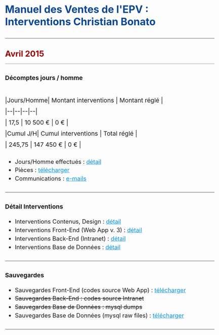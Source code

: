   
# Manuel des Ventes de l'EPV : Interventions Christian Bonato  
  
---  
  
##  **Avril 2015**   
  

### Décomptes jours / homme  
  

|Jours/Homme| Montant interventions | Montant réglé |  
|--|--|--|--|  
| 17,5 | 10 500 € | 0 € |  
|**Cumul J/H**|  **Cumul interventions**  |  **Total réglé**  |  
| 245,75 | 147 450 € | 0 € |  
  
  

 - Jours/Homme effectués : [détail](https://docs.google.com/spreadsheets/d/1xejaBeyp0Qze1J1-qdvz3udhxlNzOQRZ5z2WM3m5GsE/edit#gid=1297054198)  
 - Pièces : [télécharger](https://drive.google.com/file/d/1pV_FTh8Q8TH1CfP7Lcy65Tu5IARaNh4f/view?usp=sharing)  
 - Communications : [e-mails](http://ns367573.ovh.net/castle_intranet/utilities/emails_by_category/2015-04)  

---  
  

### Détail Interventions  
  

 - Interventions Contenus, Design : [détail](http://ns367573.ovh.net/castle_intranet/utilities/reorganiser/design/2015-04)    
 - Interventions Front-End  (Web App v. 3) : [détail](http://ns367573.ovh.net/castle_intranet/utilities/reorganiser/web_app_v3/2015-04)  
 - Interventions Back-End (Intranet) : [détail](http://ns367573.ovh.net/castle_intranet/utilities/reorganiser/intranet/2015-04)  
 - Interventions Base de Données : [détail](http://ns367573.ovh.net/castle_intranet/utilities/backend_counter_content/2015-04)  
  
---  

### Sauvegardes  
  
 - Sauvegardes Front-End (codes source Web App) : [télécharger](http://ns367573.ovh.net/castle_intranet/utilities/list_webapp_backups/web_app/2015-04)  
 - ~~Sauvegardes Back-End : codes source Intranet~~  
 - ~~Sauvegardes Base de Données : mysql dumps~~  
 - Sauvegardes Base de Données (mysql raw files) : [télécharger](http://ns367573.ovh.net/castle_intranet/utilities/list_webapp_backups/mysql_raws/2015-04)  
  
---  
  


<script src="https://code.jquery.com/jquery-3.2.1.min.js"></script>

<script>
  
  $(document).ready(function(){
  
$('a').attr('target','_blank');
  
// force PDF Files to open in new window
    $('a[href$=".pdf"]').attr('target', '_blank');
  });
  
</script>

<style>
body{
  font-size: 1.15rem;
  }
  
  .inner{
      max-width: 75vw;
  }
  
  thead, tr:nth-child(2){
      background: white;
      font-weight: initial !important;
  }
 

strong{
font-weight: normal !important;
}

tbody{
    font-weight: 700 !important;
    color:black;
}

 th {
    font-family: inherit;
    padding: 1rem;
    background: none;
    color: #373737;
    padding: 0.85rem;
    border: 1px solid #373737;
    font-weight: normal !important;
}

 
  h1 {
    margin-top: 3rem;
    font-size: 2rem;
    color: #0c4792;
}  

h2 {
    margin-top: 2rem;
    font-size: 1.6rem;
    padding-bottom: 1rem;
    background: none;
    border-bottom: 1px solid #999;
    color: #990000;
    font-weight: 700 !important;
} 

h2 > strong{
    font-weight: 700 !important;
}


h3 {
    margin-top: 2rem;
    font-size: 1.2rem;
} 

p{
  margin-top: 2.6rem;
  font-size:1.2rem;
  line-height: 2.2rem;
  }
  
 hr {
    height: initial;
    margin-bottom: 0.5rem;
    margin-top: 2rem;
    border: 1px solid #999;
    background: none;
}

li{
padding-top: 0.3rem;
}

a{
color:#0c93e4;
text-decoration: underline;
}

a:visited {
  color: purple;
}

#header_wrap{
display:none;
}

#main_content_wrap{
padding-bottom: 6rem;
}

#footer_wrap{
display:none;
}
</style>
